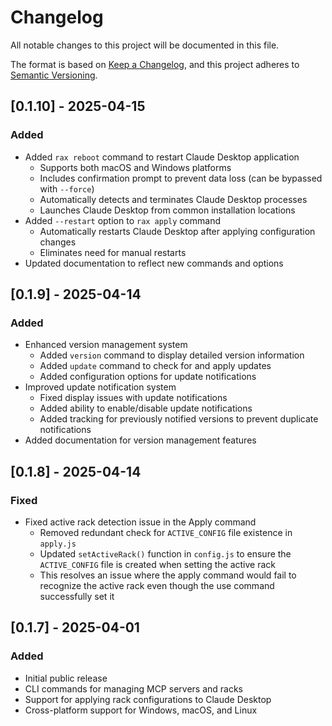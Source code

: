# Changelog

All notable changes to this project will be documented in this file.

The format is based on [Keep a Changelog](https://keepachangelog.com/en/1.0.0/),
and this project adheres to [Semantic Versioning](https://semver.org/spec/v2.0.0.html).

## [0.1.10] - 2025-04-15

### Added

- Added `rax reboot` command to restart Claude Desktop application
  - Supports both macOS and Windows platforms
  - Includes confirmation prompt to prevent data loss (can be bypassed with `--force`)
  - Automatically detects and terminates Claude Desktop processes
  - Launches Claude Desktop from common installation locations
- Added `--restart` option to `rax apply` command
  - Automatically restarts Claude Desktop after applying configuration changes
  - Eliminates need for manual restarts
- Updated documentation to reflect new commands and options

## [0.1.9] - 2025-04-14

### Added

- Enhanced version management system
  - Added `version` command to display detailed version information
  - Added `update` command to check for and apply updates
  - Added configuration options for update notifications
- Improved update notification system
  - Fixed display issues with update notifications
  - Added ability to enable/disable update notifications
  - Added tracking for previously notified versions to prevent duplicate notifications
- Added documentation for version management features

## [0.1.8] - 2025-04-14

### Fixed

- Fixed active rack detection issue in the Apply command
  - Removed redundant check for `ACTIVE_CONFIG` file existence in `apply.js`
  - Updated `setActiveRack()` function in `config.js` to ensure the `ACTIVE_CONFIG` file is created when setting the active rack
  - This resolves an issue where the apply command would fail to recognize the active rack even though the use command successfully set it

## [0.1.7] - 2025-04-01

### Added

- Initial public release
- CLI commands for managing MCP servers and racks
- Support for applying rack configurations to Claude Desktop
- Cross-platform support for Windows, macOS, and Linux